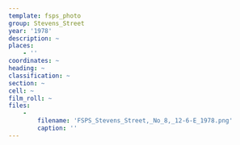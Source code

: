 ```yaml
---
template: fsps_photo
group: Stevens_Street
year: '1978'
description: ~
places:
    - ''
coordinates: ~
heading: ~
classification: ~
section: ~
cell: ~
film_roll: ~
files:
    -
        filename: 'FSPS_Stevens_Street,_No_8,_12-6-E_1978.png'
        caption: ''
---
```

